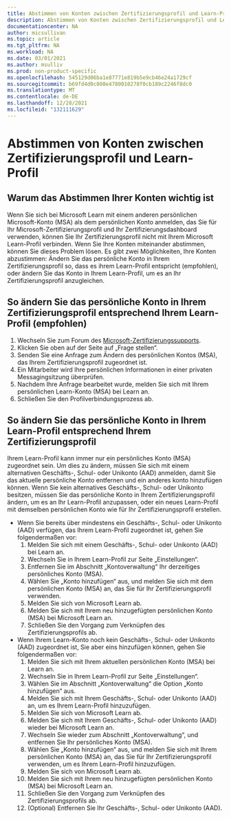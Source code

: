 ```yaml
---
title: Abstimmen von Konten zwischen Zertifizierungsprofil und Learn-Profil | Microsoft-Dokumentation
description: Abstimmen von Konten zwischen Zertifizierungsprofil und Learn-Profil
documentationcenter: NA
author: micsullivan
ms.topic: article
ms.tgt_pltfrm: NA
ms.workload: NA
ms.date: 03/01/2021
ms.author: msulliv
ms.prod: non-product-specific
ms.openlocfilehash: 545129d06ba1e87771e819b5e9cb46e24a1729cf
ms.sourcegitcommit: b69fd4d0c808e4780010278f0cb189c2246f8dc0
ms.translationtype: MT
ms.contentlocale: de-DE
ms.lasthandoff: 12/28/2021
ms.locfileid: "132111629"
---
```

# <a name="aligning-accounts-between-certification-profile-and-learn-profile"></a>Abstimmen von Konten zwischen Zertifizierungsprofil und Learn-Profil

## <a name="why-aligning-your-accounts-is-important"></a>Warum das Abstimmen Ihrer Konten wichtig ist

Wenn Sie sich bei Microsoft Learn mit einem anderen persönlichen Microsoft-Konto (MSA) als dem persönlichen Konto anmelden, das Sie für Ihr Microsoft-Zertifizierungsprofil und Ihr Zertifizierungsdashboard verwenden, können Sie Ihr Zertifizierungsprofil nicht mit Ihrem Microsoft Learn-Profil verbinden. Wenn Sie Ihre Konten miteinander abstimmen, können Sie dieses Problem lösen. Es gibt zwei Möglichkeiten, Ihre Konten abzustimmen: Ändern Sie das persönliche Konto in Ihrem Zertifizierungsprofil so, dass es ihrem Learn-Profil entspricht (empfohlen), oder ändern Sie das Konto in Ihrem Learn-Profil, um es an Ihr Zertifizierungsprofil anzugleichen.

## <a name="how-to-change-the-personal-account-on-your-certification-profile-to-align-to-your-learn-profile-recommended"></a>So ändern Sie das persönliche Konto in Ihrem Zertifizierungsprofil entsprechend Ihrem Learn-Profil (empfohlen)

1. Wechseln Sie zum Forum des [Microsoft-Zertifizierungssupports](https://aka.ms/mcpforum). 
2. Klicken Sie oben auf der Seite auf „Frage stellen“. 
3. Senden Sie eine Anfrage zum Ändern des persönlichen Kontos (MSA), das Ihrem Zertifizierungsprofil zugeordnet ist. 
4. Ein Mitarbeiter wird Ihre persönlichen Informationen in einer privaten Messagingsitzung überprüfen.  
5. Nachdem Ihre Anfrage bearbeitet wurde, melden Sie sich mit Ihrem persönlichen Learn-Konto (MSA) bei Learn an. 
6. Schließen Sie den Profilverbindungsprozess ab. 

## <a name="how-to-change-the-personal-account-on-your-learn-profile-to-align-with-your-certification-profile"></a>So ändern Sie das persönliche Konto in Ihrem Learn-Profil entsprechend Ihrem Zertifizierungsprofil

Ihrem Learn-Profil kann immer nur ein persönliches Konto (MSA) zugeordnet sein. Um dies zu ändern, müssen Sie sich mit einem alternativen Geschäfts-, Schul- oder Unikonto (AAD) anmelden, damit Sie das aktuelle persönliche Konto entfernen und ein anderes konto hinzufügen können.  Wenn Sie kein alternatives Geschäfts-, Schul- oder Unikonto besitzen, müssen Sie das persönliche Konto in Ihrem Zertifizierungsprofil ändern, um es an Ihr Learn-Profil anzupassen, oder ein neues Learn-Profil mit demselben persönlichen Konto wie für Ihr Zertifizierungsprofil erstellen.

- Wenn Sie bereits über mindestens ein Geschäfts-, Schul- oder Unikonto (AAD) verfügen, das Ihrem Learn-Profil zugeordnet ist, gehen Sie folgendermaßen vor:
    1. Melden Sie sich mit einem Geschäfts-, Schul- oder Unikonto (AAD) bei Learn an.
    2. Wechseln Sie in Ihrem Learn-Profil zur Seite „Einstellungen“.
    3. Entfernen Sie im Abschnitt „Kontoverwaltung“ Ihr derzeitiges persönliches Konto (MSA).
    4. Wählen Sie „Konto hinzufügen“ aus, und melden Sie sich mit dem persönlichen Konto (MSA) an, das Sie für Ihr Zertifizierungsprofil verwenden.
    5. Melden Sie sich von Microsoft Learn ab.
    6. Melden Sie sich mit Ihrem neu hinzugefügten persönlichen Konto (MSA) bei Microsoft Learn an.
    7. Schließen Sie den Vorgang zum Verknüpfen des Zertifizierungsprofils ab.
- Wenn Ihrem Learn-Konto noch kein Geschäfts-, Schul- oder Unikonto (AAD) zugeordnet ist, Sie aber eins hinzufügen können, gehen Sie folgendermaßen vor:
    1. Melden Sie sich mit Ihrem aktuellen persönlichen Konto (MSA) bei Learn an.
    2. Wechseln Sie in Ihrem Learn-Profil zur Seite „Einstellungen“.
    3. Wählen Sie im Abschnitt „Kontoverwaltung“ die Option „Konto hinzufügen“ aus.
    4. Melden Sie sich mit Ihrem Geschäfts-, Schul- oder Unikonto (AAD) an, um es Ihrem Learn-Profil hinzuzufügen.
    5. Melden Sie sich von Microsoft Learn ab.
    6. Melden Sie sich mit Ihrem Geschäfts-, Schul- oder Unikonto (AAD) wieder bei Microsoft Learn an.
    7. Wechseln Sie wieder zum Abschnitt „Kontoverwaltung“, und entfernen Sie Ihr persönliches Konto (MSA).
    8. Wählen Sie „Konto hinzufügen“ aus, und melden Sie sich mit Ihrem persönlichen Konto (MSA) an, das Sie für Ihr Zertifizierungsprofil verwenden, um es Ihrem Learn-Profil hinzuzufügen.
    9. Melden Sie sich von Microsoft Learn ab.
    10. Melden Sie sich mit Ihrem neu hinzugefügten persönlichen Konto (MSA) bei Microsoft Learn an.
    11. Schließen Sie den Vorgang zum Verknüpfen des Zertifizierungsprofils ab.
    12. (Optional) Entfernen Sie Ihr Geschäfts-, Schul- oder Unikonto (AAD).